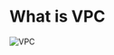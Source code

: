 

# What is VPC

![VPC](https://github.com/jawad1989/aws-solution-architect/blob/master/VPC/images/1%20-%20what%20is%20VPC.PNG)
